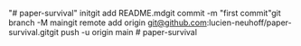 "# paper-survival"  initgit add README.mdgit commit -m "first commit"git branch -M maingit remote add origin git@github.com:lucien-neuhoff/paper-survival.gitgit push -u origin main
#   p a p e r - s u r v i v a l  
 